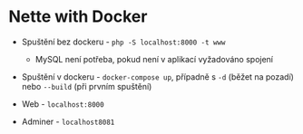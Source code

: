 # Nette with Docker
- Spuštění bez dockeru - `php -S localhost:8000 -t www`

    - MySQL není potřeba, pokud není v aplikací vyžadováno spojení

- Spuštění v dockeru - `docker-compose up`, případně s `-d` (běžet na pozadí) nebo `--build` (při prvním spuštění) 

- Web - `localhost:8000`

- Adminer - `localhost8081`

